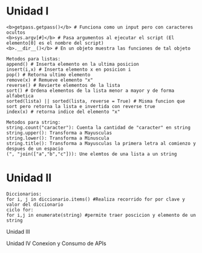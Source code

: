 <h1>Unidad I</h1>

	<b>getpass.getpass()</b> # Funciona como un input pero con caracteres ocultos
	<b>sys.argv[#]</b> # Pasa argumentos al ejecutar el script (El elemento[0] es el nombre del script)
	<b>.__dir__()</b> # En un objeto muestra las funciones de tal objeto
	
	Metodos para listas:
	append() # Inserta elemento en la ultima posicion
	insert(i,x) # Inserta elemento x en posicion i
	pop() # Retorna ultimo elemento 
	remove(x) # Remueve elemento "x"
	reverse() # Revierte elementos de la lista
	sort() # Ordena elementos de la lista menor a mayor y de forma alfabetica
	sorted(lista) || sorted(lista, reverse = True) # Misma funcion que sort pero retorna la lista e invertida con reverse true 	
	index(x) # retorna indice del elemento "x" 	

	Metodos para string:
	string.count("caracter"): Cuenta la cantidad de "caracter" en string
	string.upper(): Transforma a Mayusculas
	string.lower(): Transforma a Minuscula
	string.title(): Transforma a Mayusculas la primera letra al comienzo y despues de un espacio 
	(", "join(["a","b","c"])): Une elemtos de una lista a un string
	
<h1>Unidad II</h1>

	Diccionarios:
	for i, j in diccionario.items() #Realiza recorrido for por clave y valor del diccionario
	ciclo for:
	for i,j in enumerate(string) #permite traer poscicion y elemento de un string
	

Unidad III
	

Unidad IV Conexion y Consumo de APIs
		
